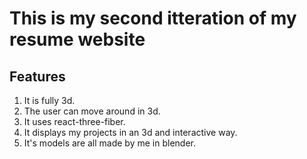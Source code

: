 # This is my second itteration of my resume website
## Features
1. It is fully 3d.
2. The user can move around in 3d.
3. It uses react-three-fiber.
4. It displays my projects in an 3d and interactive way.
5. It's models are all made by me in blender.

